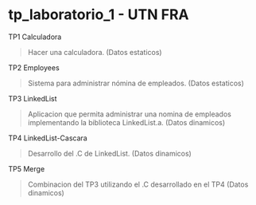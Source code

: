 # tp_laboratorio_1 - UTN FRA


TP1 Calculadora

> Hacer una calculadora. (Datos estaticos)

TP2 Employees

> Sistema para administrar nómina de empleados. (Datos estaticos)

TP3 LinkedList

> Aplicacion que permita administrar una nomina de empleados implementando la biblioteca LinkedList.a. (Datos dinamicos)

TP4 LinkedList-Cascara

> Desarrollo del .C de LinkedList. (Datos dinamicos)

TP5 Merge

> Combinacion del TP3 utilizando el .C desarrollado en el TP4 (Datos dinamicos)
